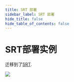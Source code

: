 ```yaml
---
title: SRT 部署
sidebar_label: SRT 部署
hide_title: false
hide_table_of_contents: false
---
```


# SRT部署实例

迁移到了[SRT](./srt.md).

![](https://ossrs.net/gif/v1/sls.gif?site=ossrs.net&path=/lts/doc/zh/v6/sample-srt)


